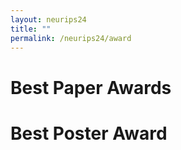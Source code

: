 ```yaml
---
layout: neurips24
title: ""
permalink: /neurips24/award
---
```


# Best Paper Awards
<!-- 
[Augmenting large language models with chemistry tools](https://openreview.net/forum?id=wdGIL6lx3l)<br>
*Andres M Bran, Sam Cox, Oliver Schilter, Carlo Baldassari, Andrew White, Philippe Schwaller*

[Multiple Physics Pretraining for Physical Surrogate Models](https://openreview.net/forum?id=M12lmQKuxa)<br>
*Michael McCabe, Bruno Régaldo-Saint Blancard, Liam Holden Parker, Ruben Ohana, Miles Cranmer, Alberto Bietti, Michael Eickenberg, Siavash Golkar, Geraud Krawezik, Francois Lanusse, Mariel Pettee, Tiberiu Tesileanu, Kyunghyun Cho, Shirley Ho* -->


# Best Poster Award

<!-- [XLuminA: An Auto-differentiating Discovery Framework for Super-Resolution Microscopy](https://openreview.net/forum?id=J8HGMimNYe)<br>
*Carla Rodríguez, Sören Arlt, Leonhard Möckl, Mario Krenn*

[Koopman-Assisted Reinforcement Learning](https://openreview.net/forum?id=IaUDEYN48p)<br>
*Preston Rozwood, Edward Mehrez, Ludger Paehler, Wen Sun, Steven Brunton* -->
